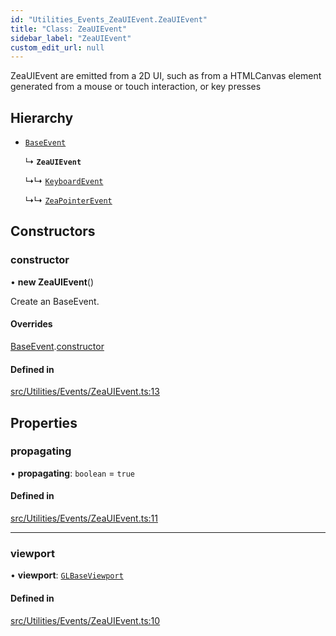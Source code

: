 ```yaml
---
id: "Utilities_Events_ZeaUIEvent.ZeaUIEvent"
title: "Class: ZeaUIEvent"
sidebar_label: "ZeaUIEvent"
custom_edit_url: null
---
```




ZeaUIEvent are emitted from a 2D UI, such as from a HTMLCanvas element generated from
a mouse or touch interaction, or key presses

## Hierarchy

- [`BaseEvent`](../Utilities_BaseEvent.BaseEvent)

  ↳ **`ZeaUIEvent`**

  ↳↳ [`KeyboardEvent`](Utilities_Events_KeyboardEvent.KeyboardEvent)

  ↳↳ [`ZeaPointerEvent`](Utilities_Events_ZeaPointerEvent.ZeaPointerEvent)

## Constructors

### constructor

• **new ZeaUIEvent**()

Create an BaseEvent.

#### Overrides

[BaseEvent](../Utilities_BaseEvent.BaseEvent).[constructor](../Utilities_BaseEvent.BaseEvent#constructor)

#### Defined in

[src/Utilities/Events/ZeaUIEvent.ts:13](https://github.com/ZeaInc/zea-engine/blob/d12d3e016/src/Utilities/Events/ZeaUIEvent.ts#L13)

## Properties

### propagating

• **propagating**: `boolean` = `true`

#### Defined in

[src/Utilities/Events/ZeaUIEvent.ts:11](https://github.com/ZeaInc/zea-engine/blob/d12d3e016/src/Utilities/Events/ZeaUIEvent.ts#L11)

___

### viewport

• **viewport**: [`GLBaseViewport`](../../Renderer/Renderer_GLBaseViewport.GLBaseViewport)

#### Defined in

[src/Utilities/Events/ZeaUIEvent.ts:10](https://github.com/ZeaInc/zea-engine/blob/d12d3e016/src/Utilities/Events/ZeaUIEvent.ts#L10)

